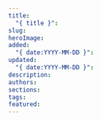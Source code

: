 ```yaml
---
title:
  "{ title }": 
slug: 
heroImage: 
added:
  "{ date:YYYY-MM-DD }": 
updated:
  "{ date:YYYY-MM-DD }": 
description: 
authors: 
sections: 
tags: 
featured:
---
```

